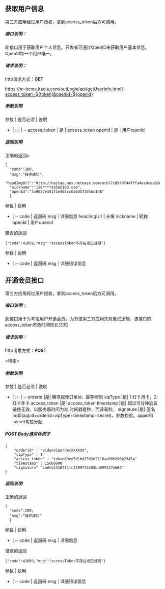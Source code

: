 ## 获取用户信息

第三方应用经过用户授权，拿到access_token后方可调用。

##### 接口说明：

此接口用于获取用户个人信息。开发者可通过OpenID来获取用户基本信息。OpenId每一个用户唯一。

##### 请求说明：

http请求方式：**GET**

<https://m-home.kaola.com/outLogin/api/getUserInfo.html?access_token=${token}&openid=${openid}>

##### 参数说明

参数 | 是否必须 | 说明
- | :-: | :-
access_token | 是 | access_token
openid | 是 | 用户openId

##### 返回说明
正确的返回s
```
{
  "code":200,
  "msg":"操作成功",
  "headImgUrl":"http://haitao.nos.netease.com/ecb77c8578f44fffa4ea9cea62ef40b6.png",
  "nickname":"156****8356@163.com",
  "openId":"4a9027e191f1e407cc636457195bc1d8"
  }
```
参数 | 说明
- | :-
code | 返回码
msg | 详细信息
headImgUrl | 头像
nickname | 昵称
openId | 用户openid


错误的返回
```
{"code":41009,"msg":"accessToken不存在或已过期"}
```
参数 | 说明
- | :-
code | 返回码
msg | 详细错误信息


## 开通会员接口

第三方应用经过用户授权，拿到access_token后方可调用。

##### 接口说明：

此接口用于为考拉用户开通会员，为方便第三方应用失败重试逻辑，该接口的access_token有效时间较长(3天)

##### 请求说明：

http请求方式：**POST**

<待定>

##### 参数说明

参数 | 是否必须 | 说明
- | :-: | :-
orderid |是| 腾讯视频订单id，幂等控制
vipType |是| 1:红卡月卡，2:红卡年卡
access_token |是| access_token
timestamp |是| 超过15分钟后该链接无效，以服务器时间为准 时间戳是秒，而非毫秒。
signature |是|	签名md5(appid+orderid+vipType+timestamp+secret)，参数检验。appid和secret考拉分配

##### POST Body请求体例子
```
{
    "orderid" : "videoViporderXXXXXX",
    "vipType" : 1
    "access_token" : "token69ee5d1bd23d2e2110ae60b296b2345a"
    "timestamp" : 15000000
    "signature" "codeb1310ff1fc1289714485ba699227eb64"
}
```
##### 返回说明
正确的返回
```
{
  "code":200,
  "msg":"操作成功"
  }
```
参数 | 说明
- | :-
code | 返回码
msg | 详细信息


错误的返回
```
{"code":41009,"msg":"accessToken不存在或已过期"}
```
参数 | 说明
- | :-
code | 返回码
msg | 详细错误信息






